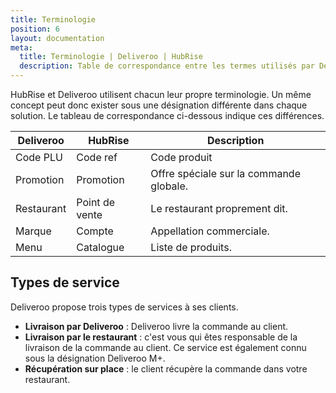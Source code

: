 ```yaml
---
title: Terminologie
position: 6
layout: documentation
meta:
  title: Terminologie | Deliveroo | HubRise
  description: Table de correspondance entre les termes utilisés par Deliveroo et ceux utilisés par HubRise.
---
```


HubRise et Deliveroo utilisent chacun leur propre terminologie. Un même concept peut donc exister sous une désignation différente dans chaque solution. Le tableau de correspondance ci-dessous indique ces différences.

| Deliveroo  | HubRise        | Description                             |
| ---------- | -------------- | --------------------------------------- |
| Code PLU   | Code ref       | Code produit                            |
| Promotion  | Promotion      | Offre spéciale sur la commande globale. |
| Restaurant | Point de vente | Le restaurant proprement dit.           |
| Marque     | Compte         | Appellation commerciale.                |
| Menu       | Catalogue      | Liste de produits.                      |

## Types de service

Deliveroo propose trois types de services à ses clients.

- **Livraison par Deliveroo** : Deliveroo livre la commande au client.
- **Livraison par le restaurant** : c'est vous qui êtes responsable de la livraison de la commande au client. Ce service est également connu sous la désignation Deliveroo M+.
- **Récupération sur place** : le client récupère la commande dans votre restaurant.
